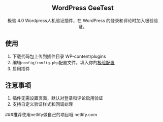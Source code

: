<h2 align="center">WordPress GeeTest</h2>

<p align="center">
极验 4.0 Wordpress人机验证插件，在 WordPress 的登录和评论时加入极验验证。
</p>

## 使用

1. 下载代码包上传到插件目录  WP-content/plugins
2. 编辑`config/config.php`配置文件，填入你的[极验配置](https://console.geetest.com/sensbot/management)
3. 启用插件

## 注意事项

1. 插件无需设置页面，默认对登录和评论启用验证
3. 支持自定义验证样式和回调处理


###推荐使用netlify做自己的项目哦
netlify.com
